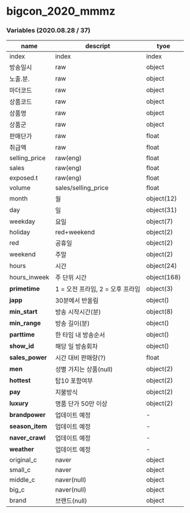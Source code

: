 # bigcon_2020_mmmz

### Variables (2020.08.28 / 37)

name | descript | tyoe 
---- | ---- | ---- 
index | index | index 
방송일시 | raw | object 
노출.분. | raw | object
마더코드 | raw | object
상품코드 | raw | object
상품명 | raw | object
상품군 | raw | object
판매단가 | raw | float
취급액 | raw | float
selling_price | raw(eng) | float
sales | raw(eng) | float
exposed.t | raw(eng) | float
volume | sales/selling_price | float
month | 월 | object(12)
day | 일 | object(31)
weekday | 요일 | object(7)
holiday | red+weekend | object(2)
red | 공휴일 | object(2)
weekend | 주말 | object(2)
hours | 시간 | object(24)
hours_inweek | 주 단위 시간 | object(168)
**primetime** | 1 = 오전 프라임, 2 = 오후 프라임 | object(3)
**japp** | 30분에서 반올림 | object()
**min_start** | 방송 시작시간(분) | object(8)
**min_range** | 방송 길이(분) | object()
**parttime** | 한 타임 내 방송순서 | object()
**show_id** | 해당 일 방송회차 | object()
**sales_power** | 시간 대비 판매량(?) | float
**men** | 성별 가지는 상품(null) | object(2)
**hottest** | 탑10 포함여부 | object(2)
**pay** | 지불방식 | object(2)
**luxury** | 명품 단가 50만 이상 | object(2)
**brandpower** | 업데이트 예정 | -
**season_item** | 업데이트 예정 | -
**naver_crawl** | 업데이트 예정 | -
**weather** | 업데이트 예정 | -
original_c | naver | object
small_c | naver | object
middle_c | naver(null) | object
big_c | naver(null) | object
brand | 브랜드(null) | object

